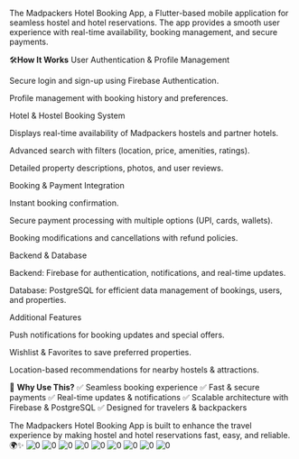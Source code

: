 The Madpackers Hotel Booking App, a Flutter-based mobile application for seamless hostel and hotel reservations. The app provides a smooth user experience with real-time availability, booking management, and secure payments.

🛠️**How It Works**
User Authentication & Profile Management

Secure login and sign-up using Firebase Authentication.

Profile management with booking history and preferences.

Hotel & Hostel Booking System

Displays real-time availability of Madpackers hostels and partner hotels.

Advanced search with filters (location, price, amenities, ratings).

Detailed property descriptions, photos, and user reviews.

Booking & Payment Integration

Instant booking confirmation.

Secure payment processing with multiple options (UPI, cards, wallets).

Booking modifications and cancellations with refund policies.

Backend & Database

Backend: Firebase for authentication, notifications, and real-time updates.

Database: PostgreSQL for efficient data management of bookings, users, and properties.

Additional Features

Push notifications for booking updates and special offers.

Wishlist & Favorites to save preferred properties.

Location-based recommendations for nearby hostels & attractions.

🚀 **Why Use This?**
✅ Seamless booking experience
✅ Fast & secure payments
✅ Real-time updates & notifications
✅ Scalable architecture with Firebase & PostgreSQL
✅ Designed for travelers & backpackers

The Madpackers Hotel Booking App is built to enhance the travel experience by making hostel and hotel reservations fast, easy, and reliable. 🌍✨
![0](https://github.com/user-attachments/assets/62dfc1fc-6553-4c0a-9194-06b7d72c924b)
![0](https://github.com/user-attachments/assets/91e85931-9ab2-479d-879f-023fcef7536d)
![0](https://github.com/user-attachments/assets/2b00e8dd-eca1-49b9-89eb-d346923c1c55)
![0](https://github.com/user-attachments/assets/c4771707-2fc6-49df-aa15-d213973a1435)
![0](https://github.com/user-attachments/assets/da7fe0e8-4927-48f9-a1d8-0f72c1fe078f)
![0](https://github.com/user-attachments/assets/49863298-2721-4a39-89e3-6d51ebda8ee1)
![0](https://github.com/user-attachments/assets/b1d9bf47-183f-4b64-8788-bf444e1ed0e5)
![0](https://github.com/user-attachments/assets/d8df6349-395e-4c44-a89d-27f991da7b3f)
![0](https://github.com/user-attachments/assets/4b8c618e-0472-4e6d-a00b-97909d3a0471)
